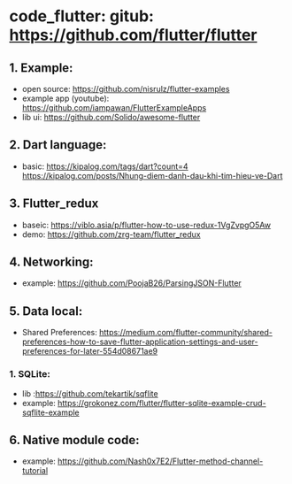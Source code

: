 # code_flutter: gitub: https://github.com/flutter/flutter

## 1. Example: 
- open source: https://github.com/nisrulz/flutter-examples
- example app (youtube): https://github.com/iampawan/FlutterExampleApps
- lib ui: https://github.com/Solido/awesome-flutter

## 

## 2. Dart language:
- basic: https://kipalog.com/tags/dart?count=4    https://kipalog.com/posts/Nhung-diem-danh-dau-khi-tim-hieu-ve-Dart

## 3. Flutter_redux
- baseic: https://viblo.asia/p/flutter-how-to-use-redux-1VgZvpgO5Aw
- demo: https://github.com/zrg-team/flutter_redux

## 4. Networking:
- example: https://github.com/PoojaB26/ParsingJSON-Flutter

## 5. Data local:
- Shared Preferences: https://medium.com/flutter-community/shared-preferences-how-to-save-flutter-application-settings-and-user-preferences-for-later-554d08671ae9
### 1. SQLite: 
- lib :https://github.com/tekartik/sqflite
- example: https://grokonez.com/flutter/flutter-sqlite-example-crud-sqflite-example

## 6. Native module code: 
- example: https://github.com/Nash0x7E2/Flutter-method-channel-tutorial
